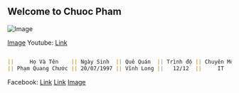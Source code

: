 ## Welcome to Chuoc Pham
![Image](https://scontent.fvca1-1.fna.fbcdn.net/v/t1.0-9/52835965_678512242561512_7206111015585447936_o.jpg?_nc_cat=105&_nc_oc=AQmHevslfUIQvNpOYPDoYOX9Re-NvzHkHqekbpQ4hmGOklAH0y8iguG_73NB8xlP9bM&_nc_ht=scontent.fvca1-1.fna&oh=ac0a5791c1b33783dc17e6829026a967&oe=5D0952BE)

[Image](https://www.google.com/search?tbs=sbi:AMhZZis5iccXwGpsEreczcuTeHcQYJNWbNmTCDAlMGaMhKu46OsZT09lrA_1KgRexKnvkfx327vE0802wuGrvoeaCbRLmmIahaPiu_1lnBE_1gOFNvZHocL7S5TgJmdBLR3QujaZ50Eg2cb_1GOy2NzDK2yQsmCqfnJP7POem_1Lsm8Emvy7TTWGteEpem-Nv6g2Nf1K6GGtsXlF1Ya4HldiKGnKbbsL33xIcfdlbg6UcIuViZyd49RvTQ2Jee9USEWEjpTJzb58FHAyUIv60uMuCek9EAskHCt7jvcCWuTKmXUzN7PSssJP0mYuPSGie_13TSWxIDvq_1-JvpJ_1Av8RH5ZXxBRKViwzde8vw)
Youtube: [Link](https://www.youtube.com/channel/UCQVVAO_SuUHrwRUHIDhfLDQ?view_as=subscriber)

```markdown

||     Họ Và Tên    || Ngày Sinh  || Quê Quán  || Trình độ || Chuyên Môn || Kinh Nghiệm Làm Việc || Dự Án Đã Thực Hiện ||
|| Phạm Quang Chước || 20/07/1997 || Vĩnh Long ||   12/12  ||     IT     || Đã Có 4 Năm Học Tập  ||  Quản Lí Đồ Án PM  ||

```
Facebook: [Link](https://www.facebook.com/profile.php?id=100012082271386)
[Link](https://phamquangchuocchuoc.github.io/005_Chuoc/)
[Image](https://github.com/account)
